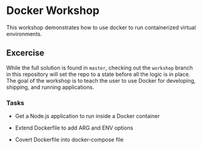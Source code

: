 # Docker Workshop

This workshop demonstrates how to use docker to run containerized virtual environments.

## Excercise

While the full solution is found in `master`, checking out the `workshop` branch in this repository will set the repo to a state before all the logic is in place. The goal of the workshop is to teach the user to use Docker for developing, shipping, and running applications.

### Tasks

- Get a Node.js application to run inside a Docker container

- Extend Dockerfile to add ARG and ENV options

- Covert Dockerfile into docker-compose file
